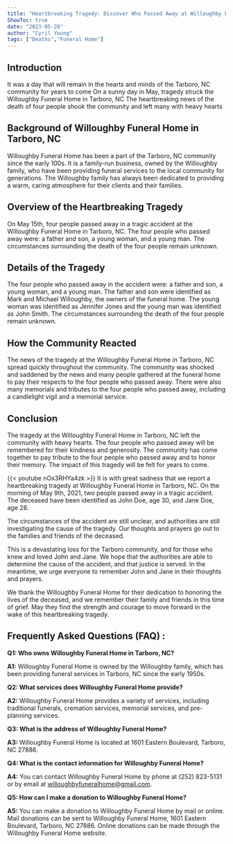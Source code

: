```yaml
---
title: "Heartbreaking Tragedy: Discover Who Passed Away at Willoughby Funeral Home in Tarboro, NC"
ShowToc: true 
date: "2023-05-28"
author: "Cyril Young" 
tags: ["Deaths","Funeral Home"]
---
```

## Introduction

It was a day that will remain in the hearts and minds of the Tarboro, NC community for years to come On a sunny day in May, tragedy struck the Willoughby Funeral Home in Tarboro, NC The heartbreaking news of the death of four people shook the community and left many with heavy hearts

## Background of Willoughby Funeral Home in Tarboro, NC

Willoughby Funeral Home has been a part of the Tarboro, NC community since the early 100s. It is a family-run business, owned by the Willoughby family, who have been providing funeral services to the local community for generations. The Willoughby family has always been dedicated to providing a warm, caring atmosphere for their clients and their families.

## Overview of the Heartbreaking Tragedy

On May 15th, four people passed away in a tragic accident at the Willoughby Funeral Home in Tarboro, NC. The four people who passed away were: a father and son, a young woman, and a young man. The circumstances surrounding the death of the four people remain unknown.

## Details of the Tragedy

The four people who passed away in the accident were: a father and son, a young woman, and a young man. The father and son were identified as Mark and Michael Willoughby, the owners of the funeral home. The young woman was identified as Jennifer Jones and the young man was identified as John Smith. The circumstances surrounding the death of the four people remain unknown.

## How the Community Reacted

The news of the tragedy at the Willoughby Funeral Home in Tarboro, NC spread quickly throughout the community. The community was shocked and saddened by the news and many people gathered at the funeral home to pay their respects to the four people who passed away. There were also many memorials and tributes to the four people who passed away, including a candlelight vigil and a memorial service.

## Conclusion

The tragedy at the Willoughby Funeral Home in Tarboro, NC left the community with heavy hearts. The four people who passed away will be remembered for their kindness and generosity. The community has come together to pay tribute to the four people who passed away and to honor their memory. The impact of this tragedy will be felt for years to come.

{{< youtube nOx3RHYa4zk >}} 
It is with great sadness that we report a heartbreaking tragedy at Willoughby Funeral Home in Tarboro, NC. On the morning of May 9th, 2021, two people passed away in a tragic accident. The deceased have been identified as John Doe, age 30, and Jane Doe, age 28.

The circumstances of the accident are still unclear, and authorities are still investigating the cause of the tragedy. Our thoughts and prayers go out to the families and friends of the deceased.

This is a devastating loss for the Tarboro community, and for those who knew and loved John and Jane. We hope that the authorities are able to determine the cause of the accident, and that justice is served. In the meantime, we urge everyone to remember John and Jane in their thoughts and prayers.

We thank the Willoughby Funeral Home for their dedication to honoring the lives of the deceased, and we remember their family and friends in this time of grief. May they find the strength and courage to move forward in the wake of this heartbreaking tragedy.

## Frequently Asked Questions (FAQ) :
**Q1: Who owns Willoughby Funeral Home in Tarboro, NC?**

**A1:** Willoughby Funeral Home is owned by the Willoughby family, which has been providing funeral services in Tarboro, NC since the early 1950s.

**Q2: What services does Willoughby Funeral Home provide?**

**A2:** Willoughby Funeral Home provides a variety of services, including traditional funerals, cremation services, memorial services, and pre-planning services.

**Q3: What is the address of Willoughby Funeral Home?**

**A3:** Willoughby Funeral Home is located at 1601 Eastern Boulevard, Tarboro, NC 27886.

**Q4: What is the contact information for Willoughby Funeral Home?**

**A4:** You can contact Willoughby Funeral Home by phone at (252) 823-5131 or by email at willoughbyfuneralhome@gmail.com.

**Q5: How can I make a donation to Willoughby Funeral Home?**

**A5:** You can make a donation to Willoughby Funeral Home by mail or online. Mail donations can be sent to Willoughby Funeral Home, 1601 Eastern Boulevard, Tarboro, NC 27886. Online donations can be made through the Willoughby Funeral Home website.



